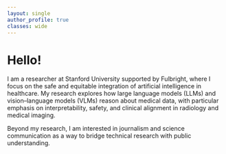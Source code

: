 ```yaml
---
layout: single
author_profile: true
classes: wide
---
```

# **Hello!**

I am a researcher at Stanford University supported by Fulbright, where I focus on the safe and equitable integration of artificial intelligence in healthcare. My research explores how large language models (LLMs) and vision–language models (VLMs) reason about medical data, with particular emphasis on interpretability, safety, and clinical alignment in radiology and medical imaging.

Beyond my research, I am interested in journalism and science communication as a way to bridge technical research with public understanding.

